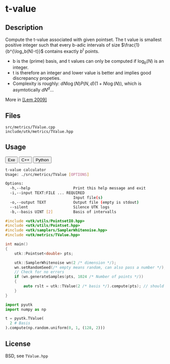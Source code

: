 # t-value 

## Description

Compute the t-value associated with given pointset. The t value is smallest positive integer such that every b-adic intervals of size $\frac{1}{b^{\log_b(N)-t}}$ contains exactly $b^t$ points. 

* b is the (prime) basis, and t values can only be computed if $\log_b(N)$ is an integer. 
* t is therefore an integer and lower value is better and implies good discrepancy propeties.
* Complexity is roughly: $dN\log(N)P(N, d)(1 + N\log(N))$, which is asymtotically $dN^d$... 

More in [[Lem 2009]](https://link.springer.com/book/10.1007/978-0-387-78165-5)

## Files

```
src/metrics/TValue.cpp  
include/utk/metrics/TValue.hpp
```

## Usage

<button class="tablink exebutton" onclick="openCode('exe', this)" markdown="1">Exe</button> 
<button class="tablink cppbutton" onclick="openCode('cpp', this)" markdown="1">C++</button> 
<button class="tablink pybutton" onclick="openCode('py', this)" markdown="1">Python</button> 
<br/>
  

<div class="exe tabcontent">

```bash
t-value calculator
Usage: ./src/metrics/TValue [OPTIONS]

Options:
  -h,--help                   Print this help message and exit
  -i,--input TEXT:FILE ... REQUIRED
                              Input file(s)
  -o,--output TEXT            Output file (empty is stdout)
  --silent                    Silence UTK logs
  -b,--basis UINT [2]         Basis of intervalls
```
</div>

<div class="cpp tabcontent">

```cpp
#include <utk/utils/PointsetIO.hpp>
#include <utk/utils/Pointset.hpp>
#include <utk/samplers/SamplerWhitenoise.hpp>
#include <utk/metrics/TValue.hpp>

int main()
{
    utk::Pointset<double> pts;

    utk::SamplerWhitenoise wn(2 /* dimension */);
    wn.setRandomSeed(/* empty means random, can also pass a number */);
    // Check for no errors
    if (wn.generateSamples(pts, 1024 /* Number of points */))
    {
        auto rslt = utk::TValue(2 /* basis */).compute(pts); // should be around log(N) !
    }
}
```  

</div>

<div class="py tabcontent">

``` python
import pyutk
import numpy as np

t = pyutk.TValue(
  2 # Basis
).compute(np.random.uniform(0, 1, (128, 2)))
```  

</div>

## License

BSD, see `TValue.hpp`